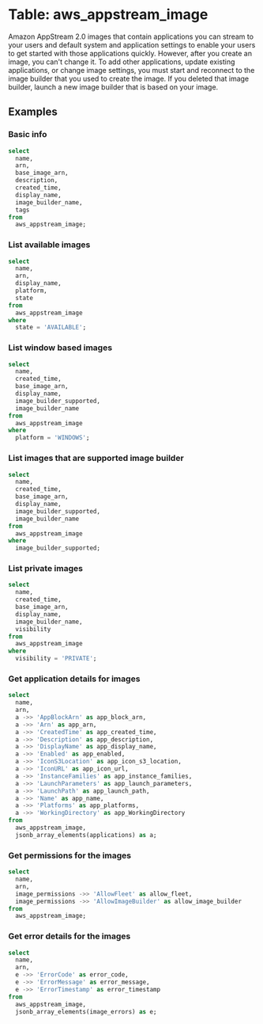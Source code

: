 # Table: aws_appstream_image

Amazon AppStream 2.0 images that contain applications you can stream to your users and default system and application settings to enable your users to get started with those applications quickly. However, after you create an image, you can't change it. To add other applications, update existing applications, or change image settings, you must start and reconnect to the image builder that you used to create the image. If you deleted that image builder, launch a new image builder that is based on your image.

## Examples

### Basic info

```sql
select
  name,
  arn,
  base_image_arn,
  description,
  created_time,
  display_name,
  image_builder_name,
  tags
from
  aws_appstream_image;
```

### List available images

```sql
select
  name,
  arn,
  display_name,
  platform,
  state
from
  aws_appstream_image
where
  state = 'AVAILABLE';
```

### List window based images

```sql
select
  name,
  created_time,
  base_image_arn,
  display_name,
  image_builder_supported,
  image_builder_name
from
  aws_appstream_image
where
  platform = 'WINDOWS';
```

### List images that are supported image builder

```sql
select
  name,
  created_time,
  base_image_arn,
  display_name,
  image_builder_supported,
  image_builder_name
from
  aws_appstream_image
where
  image_builder_supported;
```

### List private images

```sql
select
  name,
  created_time,
  base_image_arn,
  display_name,
  image_builder_name,
  visibility
from
  aws_appstream_image
where
  visibility = 'PRIVATE';
```

### Get application details for images

```sql
select
  name,
  arn,
  a ->> 'AppBlockArn' as app_block_arn,
  a ->> 'Arn' as app_arn,
  a ->> 'CreatedTime' as app_created_time,
  a ->> 'Description' as app_description,
  a ->> 'DisplayName' as app_display_name,
  a ->> 'Enabled' as app_enabled,
  a ->> 'IconS3Location' as app_icon_s3_location,
  a ->> 'IconURL' as app_icon_url,
  a ->> 'InstanceFamilies' as app_instance_families,
  a ->> 'LaunchParameters' as app_launch_parameters,
  a ->> 'LaunchPath' as app_launch_path,
  a ->> 'Name' as app_name,
  a ->> 'Platforms' as app_platforms,
  a ->> 'WorkingDirectory' as app_WorkingDirectory
from
  aws_appstream_image,
  jsonb_array_elements(applications) as a;
```

### Get permissions for the images

```sql
select
  name,
  arn,
  image_permissions ->> 'AllowFleet' as allow_fleet,
  image_permissions ->> 'AllowImageBuilder' as allow_image_builder
from
  aws_appstream_image;
```

### Get error details for the images

```sql
select
  name,
  arn,
  e ->> 'ErrorCode' as error_code,
  e ->> 'ErrorMessage' as error_message,
  e ->> 'ErrorTimestamp' as error_timestamp
from
  aws_appstream_image,
  jsonb_array_elements(image_errors) as e;
```